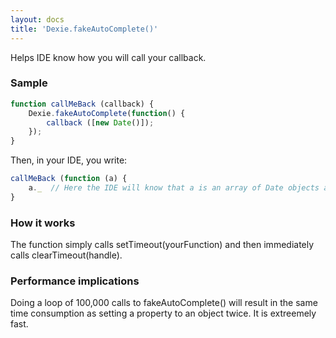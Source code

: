 ```yaml
---
layout: docs
title: 'Dexie.fakeAutoComplete()'
---
```


Helps IDE know how you will call your callback.

### Sample

```javascript
function callMeBack (callback) {
    Dexie.fakeAutoComplete(function() {
        callback ([new Date()]);
    });
}
```
Then, in your IDE, you write:

```javascript
callMeBack (function (a) {
    a._  // Here the IDE will know that a is an array of Date objects and autoComplete array methods as you type
}
```

### How it works

The function simply calls setTimeout(yourFunction) and then immediately calls clearTimeout(handle).

### Performance implications

Doing a loop of 100,000 calls to fakeAutoComplete() will result in the same time consumption as setting a property to an object twice. It is extreemely fast.
